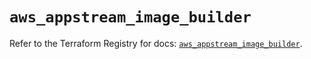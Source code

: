 # `aws_appstream_image_builder`

Refer to the Terraform Registry for docs: [`aws_appstream_image_builder`](https://registry.terraform.io/providers/hashicorp/aws/3.76.1/docs/resources/appstream_image_builder).
